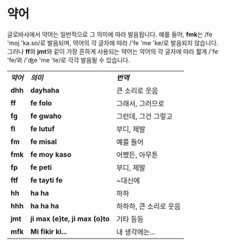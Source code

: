 <h1>약어</h1>
<p>
</p>
<p>글로바사에서 약어는 일반적으로 그 의미에 따라 발음됩니다. 예를 들어, <strong>fmk</strong>는 /fe 'moj 'ka.so/로 발음되며, 약어의 각 글자에 따라 /'fe 'me 'ke/로
	발음되지 않습니다. 그러나 <strong>ff</strong>와 <strong>jmt</strong>와 같이 가장 흔하게 사용되는 약어는 약어의 각 글자에 따라 짧게 /'fe 'fe/와 /'ʤe 'me
	'te/로 각각 발음될 수 있습니다.</p>
<table style="width:100%">
	<tbody>
		<tr>
			<td><b><i>약어</i></b></td>
			<td><b><i>의미</i></b></td>
			<td><b><i>번역</i></b></td>
		</tr>
		<tr>
			<td><b>dhh</b></td>
			<td><b>dayhaha</b></td>
			<td>큰 소리로 웃음</td>
		</tr>
		<tr>
			<td><b>ff</b></td>
			<td><b>fe folo</b></td>
			<td>그래서, 그러므로</td>
		</tr>
		<tr>
			<td><b>fg</b></td>
			<td><b>fe gwaho</b></td>
			<td>그런데, 그건 그렇고</td>
		</tr>
		<tr>
			<td><b>fl</b></td>
			<td><b>fe lutuf</b></td>
			<td>부디, 제발</td>
		</tr>
		<tr>
			<td><b>fm</b></td>
			<td><b>fe misal</b></td>
			<td>예를 들어</td>
		</tr>
		<tr>
			<td><b>fmk</b></td>
			<td><b>fe moy kaso</b></td>
			<td>어쨌든, 아무튼</td>
		</tr>
		<tr>
			<td><b>fp</b></td>
			<td><b>fe peti</b></td>
			<td>부디, 제발</td>
		</tr>
		<tr>
			<td><b>ftf</b></td>
			<td><b>fe tayti fe</b></td>
			<td>~대신에</td>
		</tr>
		<tr>
			<td><b>hh</b></td>
			<td><b>ha ha</b></td>
			<td>하하</td>
		</tr>
		<tr>
			<td><b>hhh</b></td>
			<td><b>ha ha ha</b></td>
			<td>하하하, 큰 소리로 웃음</td>
		</tr>
		<tr>
			<td><b>jmt</b></td>
			<td><b>ji max (e)te, ji max (o)to</b></td>
			<td>기타 등등</td>
		</tr>
		<tr>
			<td><b>mfk</b></td>
			<td><b>Mi fikir ki...</b></td>
			<td>내 생각에는...</td>
		</tr>
	</tbody>
</table>
<p></p>
